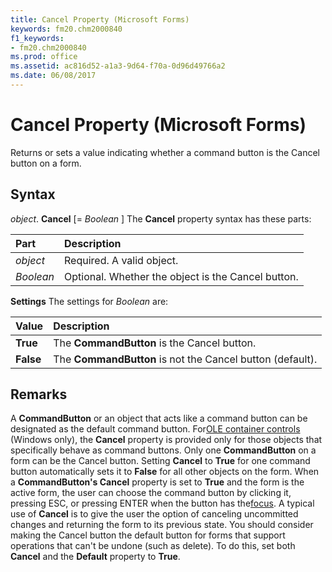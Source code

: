 ```yaml
---
title: Cancel Property (Microsoft Forms)
keywords: fm20.chm2000840
f1_keywords:
- fm20.chm2000840
ms.prod: office
ms.assetid: ac816d52-a1a3-9d64-f70a-0d96d49766a2
ms.date: 06/08/2017
---
```



# Cancel Property (Microsoft Forms)



Returns or sets a value indicating whether a command button is the Cancel button on a form.

## Syntax

_object_. **Cancel** [= _Boolean_ ]
The  **Cancel** property syntax has these parts:


|**Part**|**Description**|
|:-----|:-----|
| _object_|Required. A valid object.|
| _Boolean_|Optional. Whether the object is the Cancel button.|

 **Settings**
The settings for  _Boolean_ are:


|**Value**|**Description**|
|:-----|:-----|
|**True**|The  **CommandButton** is the Cancel button.|
|**False**|The  **CommandButton** is not the Cancel button (default).|

## Remarks

A  **CommandButton** or an object that acts like a command button can be designated as the default command button. For[OLE container controls](../../../language/Glossary/glossary-vba.md#OLE-container-control) (Windows only), the **Cancel** property is provided only for those objects that specifically behave as command buttons.
Only one  **CommandButton** on a form can be the Cancel button. Setting **Cancel** to **True** for one command button automatically sets it to **False** for all other objects on the form. When a **CommandButton's Cancel** property is set to **True** and the form is the active form, the user can choose the command button by clicking it, pressing ESC, or pressing ENTER when the button has the[focus](../../Glossary/vbe-glossary.md#focu).
A typical use of  **Cancel** is to give the user the option of canceling uncommitted changes and returning the form to its previous state.
You should consider making the Cancel button the default button for forms that support operations that can't be undone (such as delete). To do this, set both  **Cancel** and the **Default** property to **True**.

